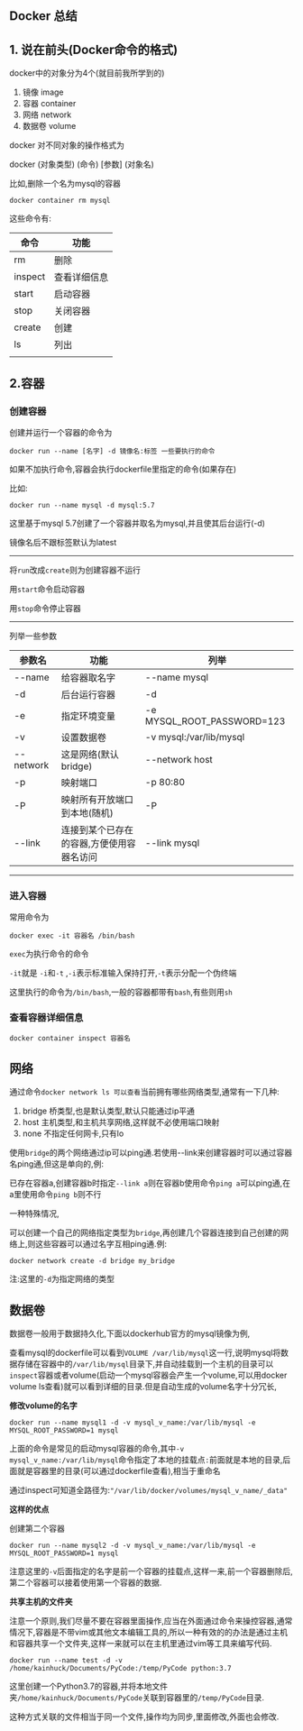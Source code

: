 ## Docker 总结

## 1. 说在前头(Docker命令的格式)

docker中的对象分为4个(就目前我所学到的)

1. 镜像  image
2. 容器  container
3. 网络  network
4. 数据卷 volume

docker 对不同对象的操作格式为

docker (对象类型) (命令) [参数] (对象名)

比如,删除一个名为mysql的容器

`docker container rm mysql`

这些命令有:

| 命令    | 功能         |
| ------- | ------------ |
| rm      | 删除         |
| inspect | 查看详细信息 |
| start   | 启动容器     |
| stop    | 关闭容器     |
| create  | 创建         |
| ls      | 列出         |
|         |              |



## 2.容器

### 创建容器

创建并运行一个容器的命令为

`docker run --name [名字] -d 镜像名:标签 一些要执行的命令`

如果不加执行命令,容器会执行dockerfile里指定的命令(如果存在)

比如:

`docker run --name mysql -d mysql:5.7`

这里基于mysql 5.7创建了一个容器并取名为mysql,并且使其后台运行(-d)

镜像名后不跟标签默认为latest

--------------

将`run`改成`create`则为创建容器不运行

用`start`命令启动容器

用`stop`命令停止容器

-----

列举一些参数

| 参数名    | 功能                                      | 列举                       |
| --------- | ----------------------------------------- | -------------------------- |
| --name    | 给容器取名字                              | --name mysql               |
| -d        | 后台运行容器                              | -d                         |
| -e        | 指定环境变量                              | -e MYSQL_ROOT_PASSWORD=123 |
| -v        | 设置数据卷                                | -v mysql:/var/lib/mysql    |
| --network | 这是网络(默认bridge)                      | --network host             |
| -p        | 映射端口                                  | -p 80:80                   |
| -P        | 映射所有开放端口到本地(随机)              | -P                         |
| --link    | 连接到某个已存在的容器,方便使用容器名访问 | --link mysql               |

----

### 进入容器

常用命令为

`docker exec -it 容器名 /bin/bash`

`exec`为执行命令的命令

`-it`就是 `-i`和`-t` ,`-i`表示标准输入保持打开,`-t`表示分配一个伪终端

这里执行的命令为`/bin/bash`,一般的容器都带有`bash`,有些则用`sh`

### 查看容器详细信息

`docker container inspect 容器名`

## 网络

通过命令`docker network ls 可以查看`当前拥有哪些网络类型,通常有一下几种:

1. bridge 桥类型,也是默认类型,默认只能通过ip平通
2. host 主机类型,和主机共享网络,这样就不必使用端口映射
3. none   不指定任何网卡,只有lo

使用`bridge`的两个网络通过ip可以ping通.若使用--link来创建容器时可以通过容器名ping通,但这是单向的,例:

已存在容器a,创建容器b时指定`--link a`则在容器b使用命令`ping a`可以ping通,在a里使用命令`ping b`则不行

一种特殊情况,

可以创建一个自己的网络指定类型为`bridge`,再创建几个容器连接到自己创建的网络上,则这些容器可以通过名字互相ping通.例:

`docker network create -d bridge my_bridge`

注:这里的`-d`为指定网络的类型



## 数据卷

数据卷一般用于数据持久化,下面以dockerhub官方的mysql镜像为例,

查看mysql的dockerfile可以看到`VOLUME /var/lib/mysql`这一行,说明mysql将数据存储在容器中的`/var/lib/mysql`目录下,并自动挂载到一个主机的目录可以`inspect`容器或者volume(启动一个mysql容器会产生一个volume,可以用docker volume ls查看)就可以看到详细的目录.但是自动生成的volume名字十分冗长,

**修改volume的名字**

`docker run --name mysql1 -d -v mysql_v_name:/var/lib/mysql -e MYSQL_ROOT_PASSWORD=1 mysql`

上面的命令是常见的启动mysql容器的命令,其中`-v mysql_v_name:/var/lib/mysql`命令指定了本地的挂载点`:`前面就是本地的目录,后面就是容器里的目录(可以通过dockerfile查看),相当于重命名

通过inspect可知道全路径为:`"/var/lib/docker/volumes/mysql_v_name/_data"`

**这样的优点**

创建第二个容器

`docker run --name mysql2 -d -v mysql_v_name:/var/lib/mysql -e MYSQL_ROOT_PASSWORD=1 mysql`

注意这里的`-v`后面指定的名字是前一个容器的挂载点,这样一来,前一个容器删除后,第二个容器可以接着使用第一个容器的数据.

**共享主机的文件夹**

注意一个原则,我们尽量不要在容器里面操作,应当在外面通过命令来操控容器,通常情况下,容器是不带vim或其他文本编辑工具的,所以一种有效的的办法是通过主机和容器共享一个文件夹,这样一来就可以在主机里通过vim等工具来编写代码.

`docker run --name test -d -v /home/kainhuck/Documents/PyCode:/temp/PyCode python:3.7`

这里创建一个Python3.7的容器,并将本地文件夹`/home/kainhuck/Documents/PyCode`关联到容器里的`/temp/PyCode`目录.

这种方式关联的文件相当于同一个文件,操作均为同步,里面修改,外面也会修改.